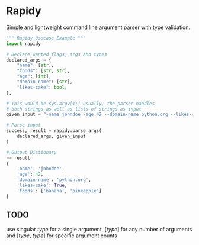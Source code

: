 # Rapidy

Simple and lightweight command line argument parser with type validation.

```python
""" Rapidy Usecase Example """
import rapidy

# Declare wanted flags, args and types
declared_args = {
    "name": [str],
    "foods": [str, str],
    "age": [int],
    "domain-name": [str],
    "likes-cake": bool,
},

# This would be sys.argv[1:] usually, the parser handles
# both strings as well as lists of strings as input
given_input = "-name johndoe -age 42 --domain-name python.org --likes-cake -foods banana pineapple"

# Parse input
success, result = rapidy.parse_args(
    declared_args, given_input
)

# Output Dictionary
>> result
{
    'name': 'johndoe',
    'age': 42,
    'domain-name': 'python.org',
    'likes-cake': True,
    'foods': ['banana', 'pineapple']
}
```
## TODO
use singular _type_ for a single argument, [_type_] for any number of arguments and [_type_, _type_] for specific argument counts
